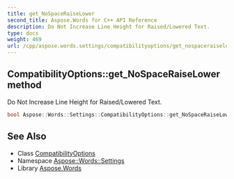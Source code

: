 ```yaml
---
title: get_NoSpaceRaiseLower
second_title: Aspose.Words for C++ API Reference
description: Do Not Increase Line Height for Raised/Lowered Text.
type: docs
weight: 469
url: /cpp/aspose.words.settings/compatibilityoptions/get_nospaceraiselower/
---
```

## CompatibilityOptions::get_NoSpaceRaiseLower method


Do Not Increase Line Height for Raised/Lowered Text.

```cpp
bool Aspose::Words::Settings::CompatibilityOptions::get_NoSpaceRaiseLower()
```

## See Also

* Class [CompatibilityOptions](../)
* Namespace [Aspose::Words::Settings](../../)
* Library [Aspose.Words](../../../)
